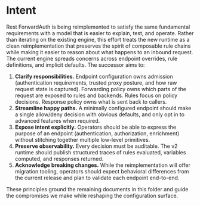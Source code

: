 # Intent

Rest ForwardAuth is being reimplemented to satisfy the same fundamental requirements with a model that is easier to explain, test, and operate. Rather than iterating on the existing engine, this effort treats the new runtime as a clean reimplementation that preserves the spirit of composable rule chains while making it easier to reason about what happens to an inbound request. The current engine spreads concerns across endpoint overrides, rule definitions, and implicit defaults. The successor aims to:

1. **Clarify responsibilities.** Endpoint configuration owns admission (authentication requirements, trusted proxy posture, and how raw request state is captured). Forwarding policy owns which parts of the request are exposed to rules and backends. Rules focus on policy decisions. Response policy owns what is sent back to callers.
2. **Streamline happy paths.** A minimally configured endpoint should make a single allow/deny decision with obvious defaults, and only opt in to advanced features when required.
3. **Expose intent explicitly.** Operators should be able to express the purpose of an endpoint (authentication, authorization, enrichment) without stitching together multiple low-level primitives.
4. **Preserve observability.** Every decision must be auditable. The v2 runtime should publish structured traces of rules evaluated, variables computed, and responses returned.
5. **Acknowledge breaking changes.** While the reimplementation will offer migration tooling, operators should expect behavioral differences from the current release and plan to validate each endpoint end-to-end.

These principles ground the remaining documents in this folder and guide the compromises we make while reshaping the configuration surface.
